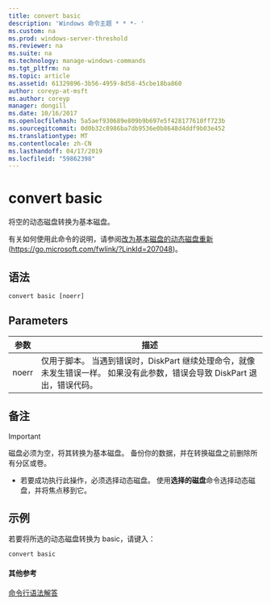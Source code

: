 ```yaml
---
title: convert basic
description: 'Windows 命令主题 * * *- '
ms.custom: na
ms.prod: windows-server-threshold
ms.reviewer: na
ms.suite: na
ms.technology: manage-windows-commands
ms.tgt_pltfrm: na
ms.topic: article
ms.assetid: 61329896-3b56-4959-8d58-45cbe18ba860
author: coreyp-at-msft
ms.author: coreyp
manager: dongill
ms.date: 10/16/2017
ms.openlocfilehash: 5a5aef930689e809b9b697e5f428177610ff723b
ms.sourcegitcommit: 0d0b32c8986ba7db9536e0b8648d4ddf9b03e452
ms.translationtype: MT
ms.contentlocale: zh-CN
ms.lasthandoff: 04/17/2019
ms.locfileid: "59862398"
---
```

# <a name="convert-basic"></a>convert basic



将空的动态磁盘转换为基本磁盘。

有关如何使用此命令的说明，请参阅[改为基本磁盘的动态磁盘重新](https://go.microsoft.com/fwlink/?LinkId=207048)(https://go.microsoft.com/fwlink/?LinkId=207048)。

## <a name="syntax"></a>语法

```
convert basic [noerr]
```

## <a name="parameters"></a>Parameters

|参数|描述|
|---------|-----------|
|noerr|仅用于脚本。 当遇到错误时，DiskPart 继续处理命令，就像未发生错误一样。 如果没有此参数，错误会导致 DiskPart 退出，错误代码。|

## <a name="remarks"></a>备注

> [!IMPORTANT]
> 磁盘必须为空，将其转换为基本磁盘。 备份你的数据，并在转换磁盘之前删除所有分区或卷。
-   若要成功执行此操作，必须选择动态磁盘。 使用**选择的磁盘**命令选择动态磁盘，并将焦点移到它。

## <a name="BKMK_examples"></a>示例

若要将所选的动态磁盘转换为 basic，请键入：
```
convert basic
```

#### <a name="additional-references"></a>其他参考

[命令行语法解答](command-line-syntax-key.md)

